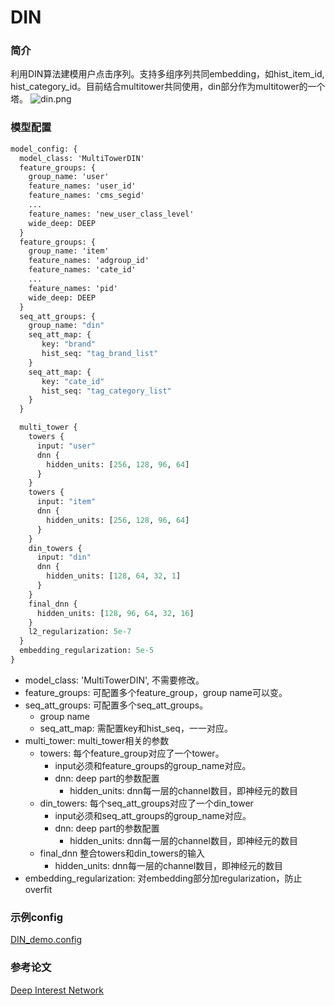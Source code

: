 # DIN

### 简介

利用DIN算法建模用户点击序列。支持多组序列共同embedding，如hist_item_id, hist_category_id。目前结合multitower共同使用，din部分作为multitower的一个塔。
![din.png](../../images/models/din.png)

### 模型配置

```protobuf
model_config: {
  model_class: 'MultiTowerDIN'
  feature_groups: {
    group_name: 'user'
    feature_names: 'user_id'
    feature_names: 'cms_segid'
    ...
    feature_names: 'new_user_class_level'
    wide_deep: DEEP
  }
  feature_groups: {
    group_name: 'item'
    feature_names: 'adgroup_id'
    feature_names: 'cate_id'
    ...
    feature_names: 'pid'
    wide_deep: DEEP
  }
  seq_att_groups: {
    group_name: "din"
    seq_att_map: {
       key: "brand"
       hist_seq: "tag_brand_list"
    }
    seq_att_map: {
       key: "cate_id"
       hist_seq: "tag_category_list"
    }
  }

  multi_tower {
    towers {
      input: "user"
      dnn {
        hidden_units: [256, 128, 96, 64]
      }
    }
    towers {
      input: "item"
      dnn {
        hidden_units: [256, 128, 96, 64]
      }
    }
    din_towers {
      input: "din"
      dnn {
        hidden_units: [128, 64, 32, 1]
      }
    }
    final_dnn {
      hidden_units: [128, 96, 64, 32, 16]
    }
    l2_regularization: 5e-7
  }
  embedding_regularization: 5e-5
}

```

- model_class: 'MultiTowerDIN', 不需要修改。
- feature_groups: 可配置多个feature_group，group name可以变。
- seq_att_groups: 可配置多个seq_att_groups。
  - group name
  - seq_att_map: 需配置key和hist_seq，一一对应。
- multi_tower: multi_tower相关的参数
  - towers: 每个feature_group对应了一个tower。
    - input必须和feature_groups的group_name对应。
    - dnn: deep part的参数配置
      - hidden_units: dnn每一层的channel数目，即神经元的数目
  - din_towers: 每个seq_att_groups对应了一个din_tower
    - input必须和seq_att_groups的group_name对应。
    - dnn: deep part的参数配置
      - hidden_units: dnn每一层的channel数目，即神经元的数目
  - final_dnn 整合towers和din_towers的输入
    - hidden_units: dnn每一层的channel数目，即神经元的数目
- embedding_regularization: 对embedding部分加regularization，防止overfit

### 示例config

[DIN_demo.config](https://easyrec.oss-cn-beijing.aliyuncs.com/config/din.config)

### 参考论文

[Deep Interest Network](https://arxiv.org/abs/1706.06978)
